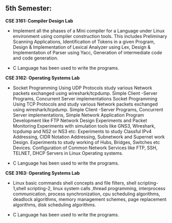 ## 5th Semester:

**CSE 3161: Compiler Design Lab**

- Implement all the phases of a Mini compiler for a Language under Linux environment using compiler construction tools. This includes Preliminary Scanning Applications, Identification of Tokens in a given Program, Design & Implementation of Lexical Analyzer using Lex, Design & Implementation of Parser using Yacc, Generation of intermediate code and code generation.

- C Language has been used to write the programs.

**CSE 3162: Operating Systems Lab**

- Socket Programming Using UDP Protocols study various Network packets exchanged using wireshark/tcpdump. Simple Client -Server Programs, Concurrent Server implementations Socket Programming Using TCP Protocols and study various Network packets exchanged using wireshark/tcpdump. Simple Client -Server Programs, Concurrent Server implementations, Simple Network Application Program Development like FTP Network Design Experiments and Packet Monitoring Experiments with simulation tools like GNS3, Wireshark, tcpdump and NS2 or NS3 etc: Experiments to study Classful IPv4 Addressing, CIDR Notation Addressing, Subnetwork and Supernet work Design. Experiments to study working of Hubs, Bridges, Switches etc Devices. Configuration of Common Network Services like FTP, SSH, TELNET, DHCP Servers in Linux Operating systems.

- C Language has been used to write the programs.

**CSE 3163: Operating Systems Lab**

- Linux basic commands shell concepts and file filters, shell scripting- 1,shell scripting-2, linux system calls ,thread programming, interprocess communication, process synchronization, cpu scheduling algorithms, deadlock algorithms, memory management schemes, page replacement algorithms, disk scheduling algorithms.

- C Language has been used to write the programs.
